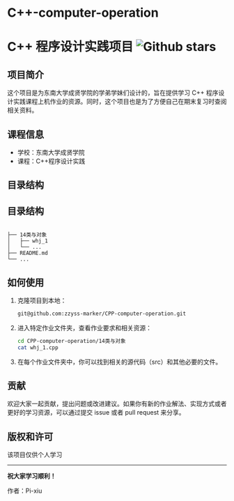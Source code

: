 # C++-computer-operation


# C++ 程序设计实践项目    ![Github stars](https://img.shields.io/github/stars/zzyss-marker/CPP-computer-operation.svg)

## 项目简介
这个项目是为东南大学成贤学院的学弟学妹们设计的，旨在提供学习 C++ 程序设计实践课程上机作业的资源。同时，这个项目也是为了方便自己在期末复习时查阅相关资料。

## 课程信息
- 学校：东南大学成贤学院
- 课程：C++程序设计实践

## 目录结构
## 目录结构
```CPP-computer-operation

├── 14类与对象
│   ├── whj_1
│   └── ...
├── README.md
└── ...
```

## 如何使用
1. 克隆项目到本地：
    ```bash
    git@github.com:zzyss-marker/CPP-computer-operation.git
    ```

2. 进入特定作业文件夹，查看作业要求和相关资源：
    ```bash
    cd CPP-computer-operation/14类与对象
    cat whj_1.cpp
    ```

3. 在每个作业文件夹中，你可以找到相关的源代码（src）和其他必要的文件。

## 贡献
欢迎大家一起贡献，提出问题或改进建议。如果你有新的作业解法、实现方式或者更好的学习资源，可以通过提交 issue 或者 pull request 来分享。

## 版权和许可
该项目仅供个人学习

---
**祝大家学习顺利！**

作者：Pi-xiu
